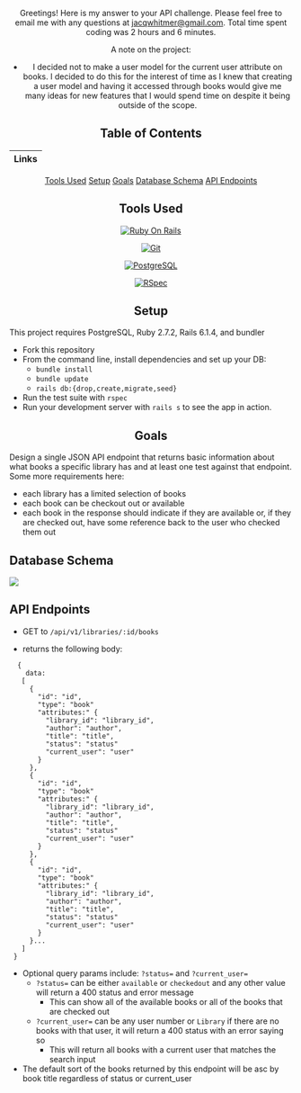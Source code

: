 <div align="center">

Greetings! Here is my answer to your API challenge. Please feel free to email me with any questions at jacqwhitmer@gmail.com. Total time spent coding was 2 hours and 6 minutes.

A note on the project:
- I decided not to make a user model for the current user attribute on books. I decided to do this for the interest of time as I knew that creating a user model and having it accessed through books would give me many ideas for new features that I would spend time on despite it being outside of the scope.

</div>
<div align="center">

## Table of Contents
|Links
|--- |
[Tools Used](#tools-used)
[Setup](#setup)
[Goals](#goals)
[Database Schema](#database-schema)
[API Endpoints](#api-endpoints)

</div>

<div align="center">

## Tools Used

[<img alt="Ruby On Rails" src="https://img.shields.io/badge/RubyOnRails-flat--square?logo=ruby-on-rails&style=for-the-badge&color=black"/>](https://rubyonrails.org/)

[<img alt="Git" src="https://img.shields.io/badge/Git-flat--square?logo=git&style=for-the-badge&color=black"/>](https://git-scm.com/book/en/v2/Getting-Started-First-Time-Git-Setup)

[<img alt="PostgreSQL" src ="https://img.shields.io/badge/Postgres-flat--square?logo=postgres&style=for-the-badge&color=black"/>](https://www.postgresql.org/)

[<img alt="RSpec" src ="https://img.shields.io/badge/RSpec-flat--square?logo=rspec&style=for-the-badge&color=black"/>](https://github.com/rspec/rspec-rails)

</div>

<div align="center">

## Setup

</div>


  This project requires PostgreSQL, Ruby 2.7.2, Rails 6.1.4, and bundler

  * Fork this repository
  * From the command line, install dependencies and set up your DB:
      * `bundle install`
      * `bundle update`
      * `rails db:{drop,create,migrate,seed}`
  * Run the test suite with `rspec`
  * Run your development server with `rails s` to see the app in action.

<div align="center">

## Goals

</div>

Design a single JSON API endpoint that returns basic information about what books a specific library has and at least one test against that endpoint. Some more requirements here:
  - each library has a limited selection of books
  - each book can be checkout out or available
  - each book in the response should indicate if they are available or, if they are checked out, have some reference back to the user who checked them out

## Database Schema

<img src="https://user-images.githubusercontent.com/78382113/152385958-13820deb-3a9a-404e-a5c3-0edb8ef1688f.png">

</div>


## API Endpoints

<div align="left">

* GET to `/api/v1/libraries/:id/books`
 - returns the following body:
 ```
   {
     data:
    [
      {
        "id": "id",
        "type": "book"
        "attributes:" {
          "library_id": "library_id",
          "author": "author",
          "title": "title",
          "status": "status"
          "current_user": "user"
        }
      },
      {
        "id": "id",
        "type": "book"
        "attributes:" {
          "library_id": "library_id",
          "author": "author",
          "title": "title",
          "status": "status"
          "current_user": "user"
        }
      },
      {
        "id": "id",
        "type": "book"
        "attributes:" {
          "library_id": "library_id",
          "author": "author",
          "title": "title",
          "status": "status"
          "current_user": "user"
        }
      }...
    ]
  }
 ```
  - Optional query params include: `?status=` and `?current_user=`
    - `?status=` can be either `available` or `checkedout` and any other value will return a 400 status and error message
      - This can show all of the available books or all of the books that are checked out
    - `?current_user=` can be any user number or `Library` if there are no books with that user, it will return a 400 status with an error saying so
      - This will return all books with a current user that matches the search input
  - The default sort of the books returned by this endpoint will be asc by book title regardless of status or current_user

